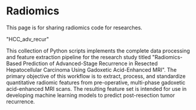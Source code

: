 # Radiomics


This page is for sharing radiomics code for researches.

"HCC_adv_recur"

This collection of Python scripts implements the complete data processing and feature extraction pipeline for the research study titled "Radiomics-Based Prediction of Advanced-Stage Recurrence in Resected Hepatocellular Carcinoma Using Gadoxetic Acid-Enhanced MRI". The primary objective of this workflow is to extract, process, and standardize quantitative radiomic features from pre-operative, multi-phase gadoxetic acid-enhanced MRI scans. The resulting feature set is intended for use in developing machine learning models to predict post-resection tumor recurrence.
